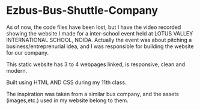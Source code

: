 # Ezbus-Bus-Shuttle-Company

As of now, the code files have been lost, but I have the video recorded showing the website I made for a inter-school event held at LOTUS VALLEY INTERNATIONAL SCHOOL, NOIDA. Actually the event was about pitching a business/entreprenurial idea, and I was responsible for building the website for our company.

This static website has 3 to 4 webpages linked, is responsive, clean and modern. 

Built using HTML AND CSS during my 11th class.

The inspiration was taken from a similar bus company, and the assets (images,etc.) used in my website belong to them. 
